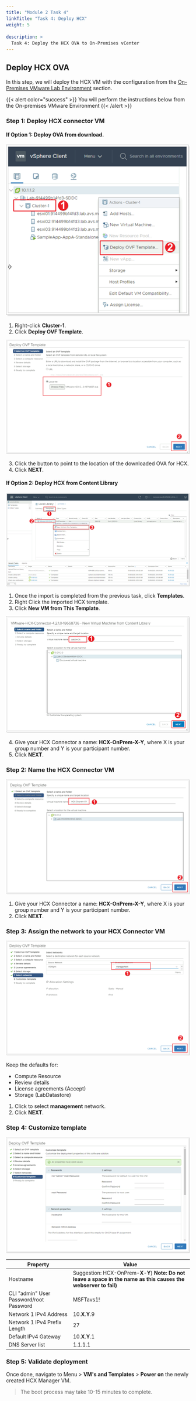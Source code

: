 ```yaml
---
title: "Module 2 Task 4"
linkTitle: "Task 4: Deploy HCX"
weight: 5

description: >
  Task 4: Deploy the HCX OVA to On-Premises vCenter
---
```


## **Deploy HCX OVA**

In this step, we will deploy the HCX VM with the configuration from the [On-Premises VMware Lab Environment](/docs/#on-premises-vmware-lab-environment) section.

{{< alert color="success" >}}
You will perform the instructions below from the On-premises VMware Environment
{{< /alert >}}

### Step 1: Deploy HCX connector VM

#### **If Option 1**: Deploy OVA from download.

![Deploy OVF Template from download](Mod2Task4Pic1.png)

1. Right-click **Cluster-1**.
1. Click **Deploy OVF Template**.

![Select the OVA Template](Mod2Task4Pic2.png)

3. Click the button to point to the location of the downloaded OVA for HCX.
1. Click **NEXT**.

#### **If Option 2**: Deploy HCX from Content Library

![Create new VM from Template](Mod2Task4Pic6.png)

1. Once the import is completed from the previous task, click **Templates**.
1. Right Click the imported HCX template.
1. Click **New VM from This Template**.

![Select a Name and Folder](Mod2Task4Pic7.png)

4. Give your HCX Connector a name: **HCX-OnPrem-X-Y**, where X is your group number and Y is your participant number.
1. Click **NEXT**.

### Step 2: Name the HCX Connector VM

![Name the HCX Connector VM](Mod2Task4Pic3.png)

1. Give your HCX Connector a name: **HCX-OnPrem-X-Y**, where X is your group number and Y is your participant number.
2. Click **NEXT**.

### Step 3: Assign the network to your HCX Connector VM

![Assign the network to your HCX Connector VM](Mod2Task4Pic4.png)

Keep the defaults for:
- Compute Resource
- Review details
- License agreements (Accept)
- Storage (LabDatastore)

1. Click to select **management** network.
2. Click **NEXT**.

### Step 4: Customize template

![Customize template](Mod2Task4Pic5.png)

| **Property**                            | **Value**                                                                                                              |
|-----------------------------------------|------------------------------------------------------------------------------------------------------------------------|
| Hostname                                | Suggestion: HCX-OnPrem-**X**-**Y**) **Note: Do not leave a space in the name as this causes the webserver to fail)** |
| CLI "admin" User Password/root Password | MSFTavs1!                                                                                                           |
| Network 1 IPv4 Address                  | 10.**X**.**Y**.9                                                                                                         |
| Network 1 IPv4 Prefix Length            | 27                                                                                                                     |
| Default IPv4 Gateway                    | 10.**X**.**Y**.1                                                                                                         |
| DNS Server list                         | 1.1.1.1                                                                                                                |

### Step 5: Validate deployment

Once done, navigate to Menu \> **VM's and Templates** \> **Power on** the newly created HCX Manager VM. 

> The boot process may take 10-15 minutes to complete.
